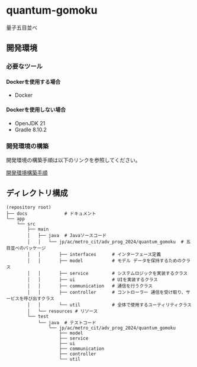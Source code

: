# quantum-gomoku

量子五目並べ

## 開発環境

### 必要なツール

#### Dockerを使用する場合

- Docker

#### Dockerを使用しない場合

- OpenJDK 21
- Gradle 8.10.2

### 開発環境の構築

開発環境の構築手順は以下のリンクを参照してください。

[開発環境構築手順](./docs/setup-development-environment.md)

## ディレクトリ構成

```
(repository root)
├── docs              # ドキュメント
└── app
    └── src
        ├── main
        │   ├── java  # Javaソースコード
        │   │   └── jp/ac/metro_cit/adv_prog_2024/quantum_gomoku  # 五目並べのパッケージ
        │   │       ├── interfaces      # インターフェース定義
        │   │       ├── model           # モデル データを保持するためのクラス
        │   │       ├── service         # システムロジックを実装するクラス
        │   │       ├── ui              # UIを実装するクラス
        │   │       ├── communication   # 通信を行うクラス
        │   │       ├── controller      # コントローラー 通信を受け取り、サービスを呼び出すクラス
        │   │       └── util            # 全体で使用するユーティリティクラス
        │   └── resources # リソース
        └── test
            └── java  # テストコード
                └── jp/ac/metro_cit/adv_prog_2024/quantum_gomoku
                    ├── model
                    ├── service
                    ├── ui
                    ├── communication
                    ├── controller
                    └── util
```
